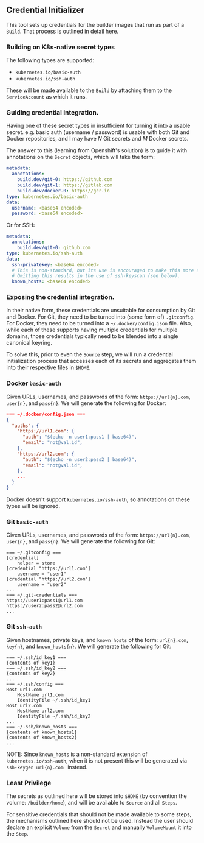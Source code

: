 ## Credential Initializer

This tool sets up credentials for the builder images that run as part of
a `Build`.  That process is outlined in detail here.

### Building on K8s-native secret types

The following types are supported:
* `kubernetes.io/basic-auth`
* `kubernetes.io/ssh-auth`

These will be made available to the `Build` by attaching them to the
`ServiceAccount` as which it runs.

### Guiding credential integration.

Having one of these secret types in insufficient for turning it into a usable
secret.  e.g. basic auth (username / password) is usable with both Git and
Docker repositories, and I may have *N* Git secrets and *M* Docker secrets.

The answer to this (learning from Openshift's solution) is to guide it with
annotations on the `Secret` objects, which will take the form:
```yaml
metadata:
  annotations:
    build.dev/git-0: https://github.com
    build.dev/git-1: https://gitlab.com
    build.dev/docker-0: https://gcr.io
type: kubernetes.io/basic-auth
data:
  username: <base64 encoded>
  password: <base64 encoded>
```

Or for SSH:
```yaml
metadata:
  annotations:
    build.dev/git-0: github.com
type: kubernetes.io/ssh-auth
data:
  ssh-privatekey: <base64 encoded>
  # This is non-standard, but its use is encouraged to make this more secure.
  # Omitting this results in the use of ssh-keyscan (see below).
  known_hosts: <base64 encoded>
```


### Exposing the credential integration.

In their native form, these credentials are unsuitable for consumption by Git
and Docker.  For Git, they need to be turned into (some form of) `.gitconfig`.
For Docker, they need to be turned into a `~/.docker/config.json` file.  Also,
while each of these supports having multiple credentials for multiple domains,
those credentials typically need to be blended into a single canonical keyring.

To solve this, prior to even the `Source` step, we will run a credential
initialization process that accesses each of its secrets and aggregates them
into their respective files in `$HOME`.


### Docker `basic-auth`

Given URLs, usernames, and passwords of the form: `https://url{n}.com`,
`user{n}`, and `pass{n}`.  We will generate the following for Docker:
```json
=== ~/.docker/config.json ===
{
  "auths": {
    "https://url1.com": {
      "auth": "$(echo -n user1:pass1 | base64)",
      "email": "not@val.id",
    },
    "https://url2.com": {
      "auth": "$(echo -n user2:pass2 | base64)",
      "email": "not@val.id",
    },
    ...
  }
}
```

Docker doesn't support `kubernetes.io/ssh-auth`, so annotations on these types
will be ignored.

### Git `basic-auth`

Given URLs, usernames, and passwords of the form: `https://url{n}.com`,
`user{n}`, and `pass{n}`.  We will generate the following for Git:
```
=== ~/.gitconfig ===
[credential]
	helper = store
[credential "https://url1.com"]
    username = "user1"
[credential "https://url2.com"]
    username = "user2"
...
=== ~/.git-credentials ===
https://user1:pass1@url1.com
https://user2:pass2@url2.com
...
```

### Git `ssh-auth`

Given hostnames, private keys, and `known_hosts` of the form: `url{n}.com`,
`key{n}`, and `known_hosts{n}`.  We will generate the following for Git:
```
=== ~/.ssh/id_key1 ===
{contents of key1}
=== ~/.ssh/id_key2 ===
{contents of key2}
...
=== ~/.ssh/config ===
Host url1.com
    HostName url1.com
    IdentityFile ~/.ssh/id_key1
Host url2.com
    HostName url2.com
    IdentityFile ~/.ssh/id_key2
...
=== ~/.ssh/known_hosts ===
{contents of known_hosts1}
{contents of known_hosts2}
...
```

NOTE: Since `known_hosts` is a non-standard extension of
`kubernetes.io/ssh-auth`, when it is not present this will be generated via
`ssh-keygen url{n}.com ` instead.

### Least Privilege

The secrets as outlined here will be stored into `$HOME` (by convention the
volume: `/builder/home`), and will be available to `Source` and all `Steps`.

For sensitive credentials that should not be made available to some steps, the
mechanisms outlined here should not be used.  Instead the user should declare an
explicit `Volume` from the `Secret` and manually `VolumeMount` it into the
`Step`.
